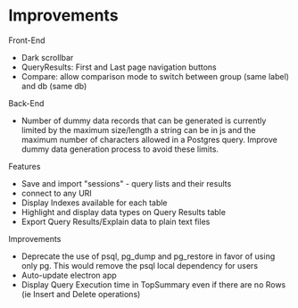 # Improvements

Front-End

- Dark scrollbar
- QueryResults: First and Last page navigation buttons
- Compare: allow comparison mode to switch between group (same label) and db (same db)

Back-End

- Number of dummy data records that can be generated is currently limited by the maximum size/length a string can be in js and the maximum number of characters allowed in a Postgres query. Improve dummy data generation process to avoid these limits.

Features

- Save and  import "sessions" - query lists and their results
- connect to any URI
- Display Indexes available for each table
- Highlight and display data types on Query Results table
- Export Query Results/Explain data to plain text files

Improvements

- Deprecate the use of psql, pg_dump and pg_restore in favor of using only pg. This would remove the psql local dependency for users
- Auto-update electron app
- Display Query Execution time in TopSummary even if there are no Rows (ie Insert and Delete operations)